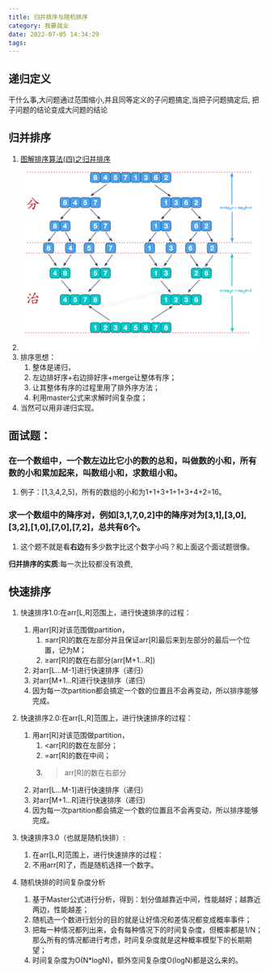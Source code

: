 ```yaml
---
title: 归并排序与随机排序
category: 我要就业
date: 2022-07-05 14:34:29
tags:
---
```

## 递归定义
干什么事,大问题通过范围缩小,并且同等定义的子问题搞定,当把子问题搞定后, 把子问题的结论变成大问题的结论
## 归并排序
1. [图解排序算法(四)之归并排序](https://www.cnblogs.com/chengxiao/p/6194356.html)
2. ![](https://raw.githubusercontent.com/HITlittlefox/HITlittlefox.github.io/main/source/_posts/image/2022-07-04-09-18-31.png)
3. 排序思想：
    1. 整体是递归，
    2. 左边排好序+右边排好序+merge让整体有序；
    3. 让其整体有序的过程里用了排外序方法；
    4. 利用master公式来求解时间复杂度；
4. 当然可以用非递归实现。

## 面试题：
### 在一个数组中，一个数**左边**比它小的数的总和，叫做数的小和，所有数的小和累加起来，叫数组小和，求数组小和。
1. 例子：[1,3,4,2,5]，所有的数组的小和为1+1+3+1+1+3+4+2=16。
### 求一个数组中的降序对，例如[3,1,7,0,2]中的降序对为[3,1],[3,0],[3,2],[1,0],[7,0],[7,2]，总共有6个。
1. 这个题不就是看**右边**有多少数字比这个数字小吗？和上面这个面试题很像。

**归并排序的实质**:每一次比较都没有浪费,

## 快速排序
1. 快速排序1.0:在arr[L,R]范围上，进行快速排序的过程：
    1. 用arr[R]对该范围做partition，
        1. ≤arr[R]的数在左部分并且保证arr[R]最后来到左部分的最后一个位置，记为M；
        2. ≥arr[R]的数在右部分(arr[M+1…R])
    2. 对arr[L…M-1]进行快速排序（递归）
    3. 对arr[M+1…R]进行快速排序（递归）
    4. 因为每一次partition都会搞定一个数的位置且不会再变动，所以排序能够完成。

2. 快速排序2.0:在arr[L,R]范围上，进行快速排序的过程：
    1. 用arr[R]对该范围做partition，
        1. <arr[R]的数在左部分；
        2. =arr[R]的数在中间；
        3. >arr[R]的数在右部分
    2. 对arr[L…M-1]进行快速排序（递归）
    3. 对arr[M+1…R]进行快速排序（递归）
    4. 因为每一次partition都会搞定一个数的位置且不会再变动，所以排序能够完成。
3. 快速排序3.0（也就是随机快排）:
    1. 在arr[L,R]范围上，进行快速排序的过程：
    2. 不用arr[R]了，而是随机选择一个数字。
4. 随机快排的时间复杂度分析
    1. 基于Master公式进行分析，得到：划分值越靠近中间，性能越好；越靠近两边，性能越差；
    2. 随机选一个数进行划分的目的就是让好情况和差情况都变成概率事件；
    3. 把每一种情况都列出来，会有每种情况下的时间复杂度，但概率都是1/N；那么所有的情况都进行考虑，时间复杂度就是这种概率模型下的长期期望；
    4. 时间复杂度为O(N*logN)，额外空间复杂度O(logN)都是这么来的。